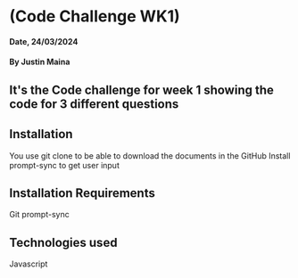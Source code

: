 # (Code Challenge WK1)

#### Date, 24/03/2024

#### By Justin Maina

## It's the Code challenge for week 1 showing the code for 3 different questions


## Installation
You use git clone to be able to download the documents in the GitHub
Install prompt-sync to get user input

## Installation Requirements
Git
prompt-sync


## Technologies used
Javascript
